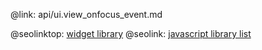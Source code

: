 @link: api/ui.view_onfocus_event.md

@seolinktop: [widget library](https://webix.com)
@seolink: [javascript library list](https://webix.com/widget/list/)
